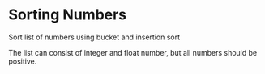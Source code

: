 # Sorting Numbers
Sort list of numbers using bucket and insertion sort

The list can consist of integer and float number, but all numbers should be positive.
